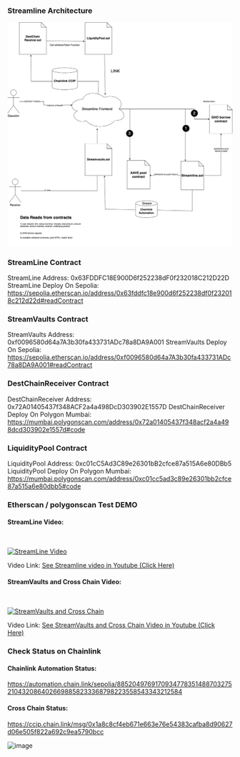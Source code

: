 ### Streamline Architecture

<p align="center">
  <img src="Documents/lfgho-Architecture.jpg" width="650" title="Streamline Architecture" >
</p>

### StreamLine Contract
StreamLine Address: 0x63FDDFC18E900D6f252238dF0f232018C212D22D
StreamLine Deploy On Sepolia: https://sepolia.etherscan.io/address/0x63fddfc18e900d6f252238df0f232018c212d22d#readContract

### StreamVaults Contract
StreamVaults Address: 0xf0096580d64a7A3b30fa433731ADc78a8DA9A001
StreamVaults Deploy On Sepolia: https://sepolia.etherscan.io/address/0xf0096580d64a7A3b30fa433731ADc78a8DA9A001#readContract

### DestChainReceiver Contract
DestChainReceiver Address: 0x72A01405437f348ACF2a4a498DcD303902E1557D
DestChainReceiver Deploy On Polygon Mumbai: https://mumbai.polygonscan.com/address/0x72a01405437f348acf2a4a498dcd303902e1557d#code

### LiquidityPool Contract
LiquidityPool Address: 0xc01cC5Ad3C89e26301bB2cfce87a515A6e80DBb5
LiquidityPool Deploy On Polygon Mumbai: https://mumbai.polygonscan.com/address/0xc01cc5ad3c89e26301bb2cfce87a515a6e80dbb5#code

### Etherscan / polygonscan Test DEMO

#### StreamLine Video:
<br>

[![StreamLine Video](https://img.youtube.com/vi/mJaIkzzZW-Y/0.jpg)](https://www.youtube.com/watch?v=mJaIkzzZW-Y "StreamLine Video")

Video Link: [See Streamline video in Youtube (Click Here)](https://www.youtube.com/watch?v=mJaIkzzZW-Y)
<br>

#### StreamVaults and Cross Chain Video:  
<br>

[![StreamVaults and Cross Chain](https://img.youtube.com/vi/9tGVE-GPPxE/0.jpg)](https://www.youtube.com/watch?v=9tGVE-GPPxE "StreamVaults and Cross Chain")

Video Link: [See StreamVaults and Cross Chain Video in Youtube (Click Here)](https://www.youtube.com/watch?v=9tGVE-GPPxE)


### Check Status on Chainlink 
#### Chainlink Automation Status: 
https://automation.chain.link/sepolia/88520497691709347783514887032752104320864026698858233368798223558543343212584
#### Cross Chain Status: 
https://ccip.chain.link/msg/0x1a8c8cf4eb671e663e76e54383cafba8d90627d06e505f822a692c9ea5790bcc


<img width="1432" alt="image" src="https://github.com/gfkacid/Streamline/assets/125990317/74e8636b-ed21-48e1-83a9-45b9f374969f">


